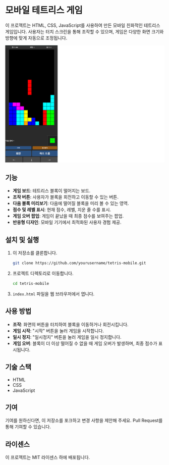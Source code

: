 # 모바일 테트리스 게임

이 프로젝트는 HTML, CSS, JavaScript를 사용하여 만든 모바일 친화적인 테트리스 게임입니다. 사용자는 터치 스크린을 통해 조작할 수 있으며, 게임은 다양한 화면 크기와 방향에 맞게 자동으로 조정됩니다.

![게임 스크린샷](screenshot.png)

## 기능

- **게임 보드**: 테트리스 블록이 떨어지는 보드.
- **조작 버튼**: 사용자가 블록을 회전하고 이동할 수 있는 버튼.
- **다음 블록 미리보기**: 다음에 떨어질 블록을 미리 볼 수 있는 영역.
- **점수 및 레벨 표시**: 현재 점수, 레벨, 지운 줄 수를 표시.
- **게임 오버 팝업**: 게임이 끝났을 때 최종 점수를 보여주는 팝업.
- **반응형 디자인**: 모바일 기기에서 최적화된 사용자 경험 제공.

## 설치 및 실행

1. 이 저장소를 클론합니다.
   ```bash
   git clone https://github.com/yourusername/tetris-mobile.git
   ```

2. 프로젝트 디렉토리로 이동합니다.
   ```bash
   cd tetris-mobile
   ```

3. `index.html` 파일을 웹 브라우저에서 엽니다.

## 사용 방법

- **조작**: 화면의 버튼을 터치하여 블록을 이동하거나 회전시킵니다.
- **게임 시작**: "시작" 버튼을 눌러 게임을 시작합니다.
- **일시 정지**: "일시정지" 버튼을 눌러 게임을 일시 정지합니다.
- **게임 오버**: 블록이 더 이상 떨어질 수 없을 때 게임 오버가 발생하며, 최종 점수가 표시됩니다.

## 기술 스택

- HTML
- CSS
- JavaScript

## 기여

기여를 원하신다면, 이 저장소를 포크하고 변경 사항을 제안해 주세요. Pull Request를 통해 기여할 수 있습니다.

## 라이센스

이 프로젝트는 MIT 라이센스 하에 배포됩니다.
